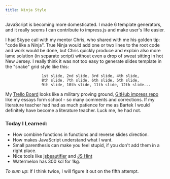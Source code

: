 ```yaml
--- 
title: Ninja Style
---
```


JavaScript is becoming more domesticated. I made 6 template generators, and it really seems I can contribute to impress.js and make user's life easier. 

I had Skype call with my mentor Chris, who shared with me his golden tip: "code like a Ninja". True Ninja would add one or two lines to the root code and work would be done, but Chris quickly produce and explain also more lame solution (in separate script) without even a drop of sweat sitting in hot New Jersey. I really think it was not too easy to generate slides template in the "snake" grid style like this:

					1st slide, 2nd slide, 3rd slide, 4th slide,
					8th slide, 7th slide, 6th slide, 5th slide,
					9th slide, 10th slide, 11th slide, 12th slide...

My [Trello Board](https://trello.com/b/Bi7XqDyM/impress-js-summer-of-code) looks like a military proving ground, [GitHub impress repo](https://github.com/lipenco/theme-impress/commit/77a454becafb577d176983b6af1eb59ca19a7fdb#commitcomment-3636545) like my essays form school - so many comments and corrections. If my literature teacher had had as much patience for me as Bartek I would definitely have become a literature teacher. Luck me, he had not. 


### Today I Learned:
* How combine functions in functions and reverse slides direction.
* How makes JavaScript understand what I want.
* Small parenthesis can make you feel stupid, if you don't add them in a right place.
* Nice tools like [jsbeautifier](http://jsbeautifier.org/) and [JS Hint](http://jshint.com/)
* Watermelon has 300 kcl for 1kg. 

_To sum up_:
If I think twice, I will figure it out on the fifth attempt.
